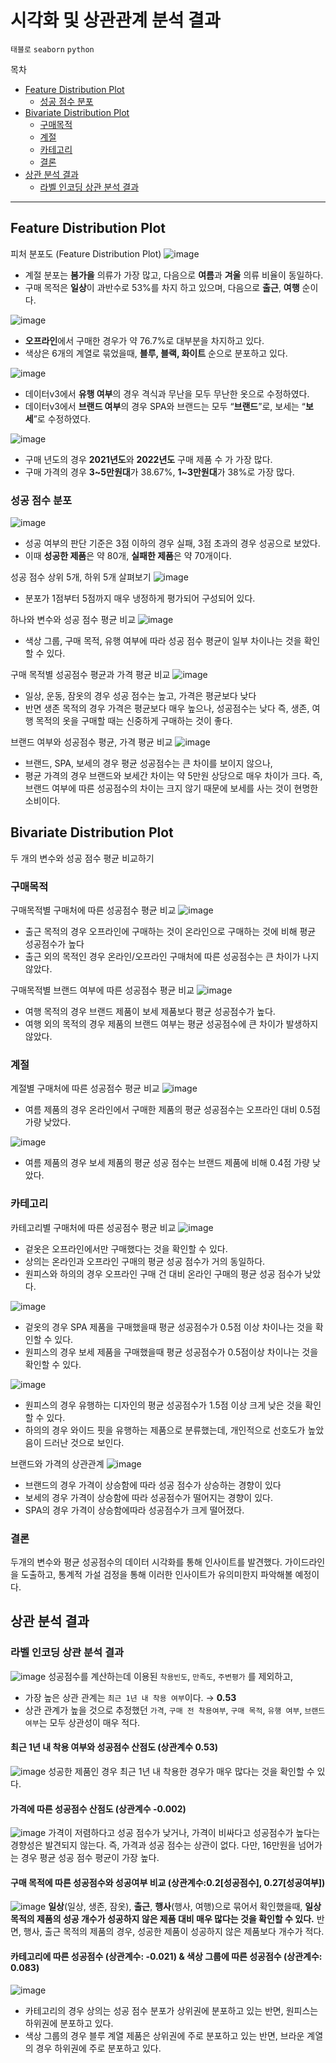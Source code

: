 # 시각화 및 상관관계 분석 결과
`태블로` `seaborn` `python`

목차

  * [Feature Distribution Plot](#feature-distribution-plot)
    + [성공 점수 분포](#--------)
  * [Bivariate Distribution Plot](#bivariate-distribution-plot)
    + [구매목적](#----)
    + [계절](#--)
    + [카테고리](#----)
    + [결론](#--)
  * [상관 분석 결과](#--------)
    + [라벨 인코딩 상관 분석 결과](#---------------)
    
------


## Feature Distribution Plot
피처 분포도 (Feature Distribution Plot)
![image](https://user-images.githubusercontent.com/114198737/235665306-95d6d2b9-8d6f-4d6c-902a-4868e9038783.png)
- 계절 분포는 **봄가을** 의류가 가장 많고, 다음으로 **여름**과 **겨울** 의류 비율이 동일하다.
- 구매 목적은 **일상**이 과반수로 53%를 차지 하고 있으며, 다음으로 **출근**, **여행** 순이다.

![image](https://user-images.githubusercontent.com/114198737/235665452-f78c58da-f85b-4c9e-b284-3d69fe8a78d6.png)
- **오프라인**에서 구매한 경우가 약 76.7%로 대부분을 차지하고 있다.
- 색상은 6개의 계열로 묶었을때, **블루, 블랙, 화이트** 순으로 분포하고 있다.

![image](https://user-images.githubusercontent.com/114198737/235665555-a5c97bcd-a1c1-4477-8773-cd90b0cb8ad1.png)
- 데이터v3에서 **유행 여부**의 경우 격식과 무난을 모두 무난한 옷으로 수정하였다.
- 데이터v3에서 **브랜드 여부**의 경우 SPA와 브랜드는 모두 “**브랜드**”로, 보세는 “**보세**”로 수정하였다.

![image](https://user-images.githubusercontent.com/114198737/235665615-1695dd6b-d294-4fb9-98b6-7753754c3b2b.png)
- 구매 년도의 경우 **2021년도**와 **2022년도** 구매 제품 수 가 가장 많다.
- 구매 가격의 경우 **3~5만원대**가 38.67%, **1~3만원대**가 38%로 가장 많다.

### 성공 점수 분포
![image](https://user-images.githubusercontent.com/114198737/235665668-5f0663ee-578f-46f1-806f-e250411e4260.png)
- 성공 여부의 판단 기준은 3점 이하의 경우 실패, 3점 초과의 경우 성공으로 보았다.
- 이때 **성공한 제품**은 약 80개, **실패한 제품**은 약 70개이다.

성공 점수 상위 5개, 하위 5개 살펴보기
![image](https://user-images.githubusercontent.com/114198737/235665814-fe78ee1c-aa99-4b40-a87d-4fe42e4cb566.png)
- 분포가 1점부터 5점까지 매우 냉정하게 평가되어 구성되어 있다.

하나와 변수와 성공 점수 평균 비교
![image](https://user-images.githubusercontent.com/114198737/235665893-57474022-613f-4598-adb7-9f29f05692e4.png)
- 색상 그룹, 구매 목적, 유행 여부에 따라 성공 점수 평균이 일부 차이나는 것을 확인할 수 있다.

구매 목적별 성공점수 평균과 가격 평균 비교
![image](https://user-images.githubusercontent.com/114198737/235665981-b8a45a75-694f-4bea-bf47-4a92dc04b800.png)
- 일상, 운동, 잠옷의 경우 성공 점수는 높고, 가격은 평균보다 낮다
- 반면 생존 목적의 경우 가격은 평균보다 매우 높으나, 성공점수는 낮다
즉, 생존, 여행 목적의 옷을 구매할 때는 신중하게 구매하는 것이 좋다.

브랜드 여부와 성공점수 평균, 가격 평균 비교
![image](https://user-images.githubusercontent.com/114198737/235666151-20669db6-6907-42f0-b1c1-faed88498b7e.png)
- 브랜드, SPA, 보세의 경우 평균 성공점수는 큰 차이를 보이지 않으나,
- 평균 가격의 경우 브랜드와 보세간 차이는 약 5만원 상당으로 매우 차이가 크다.
즉, 브랜드 여부에 따른 성공점수의 차이는 크지 않기 때문에 보세를 사는 것이 현명한 소비이다.

## Bivariate Distribution Plot
두 개의 변수와 성공 점수 평균 비교하기

### 구매목적
구매목적별 구매처에 따른 성공점수 평균 비교
![image](https://user-images.githubusercontent.com/114198737/235666497-2dfd1745-d4c0-44ae-b653-f555fd56a253.png)
- 출근 목적의 경우 오프라인에 구매하는 것이 온라인으로 구매하는 것에 비해 평균 성공점수가 높다
- 출근 외의 목적인 경우 온라인/오프라인 구매처에 따른 성공점수는 큰 차이가 나지 않았다.

구매목적별 브랜드 여부에 따른 성공점수 평균 비교
![image](https://user-images.githubusercontent.com/114198737/235666560-97ba87b7-414c-4071-9097-a8d27e8484af.png)
- 여행 목적의 경우 브랜드 제품이 보세 제품보다 평균 성공점수가 높다.
- 여행 외의 목적의 경우 제품의 브랜드 여부는 평균 성공점수에 큰 차이가 발생하지 않았다.

### 계절
계절별 구매처에 따른 성공점수 평균 비교
![image](https://user-images.githubusercontent.com/114198737/235666734-39828fd8-1819-410e-b59a-be48506cad89.png)
- 여름 제품의 경우 온라인에서 구매한 제품의 평균 성공점수는 오프라인 대비 0.5점가량 낮았다.

![image](https://user-images.githubusercontent.com/114198737/235666799-7aa0502a-f630-4e72-8d40-e6fa427e18c4.png)
- 여름 제품의 경우 보세 제품의 평균 성공 점수는 브랜드 제품에 비해 0.4점 가량 낮았다.

### 카테고리
카테고리별 구매처에 따른 성공점수 평균 비교
![image](https://user-images.githubusercontent.com/114198737/235666974-486e5fc6-9a9c-40da-87b2-d62da6a38215.png)
- 겉옷은 오프라인에서만 구매했다는 것을 확인할 수 있다.
- 상의는 온라인과 오프라인 구매의 평균 성공 점수가 거의 동일하다.
- 원피스와 하의의 경우 오프라인 구매 건 대비 온라인 구매의 평균 성공 점수가 낮았다.

![image](https://user-images.githubusercontent.com/114198737/235667029-a6ee246e-4caa-41a7-8204-1784b9282f25.png)
- 겉옷의 경우 SPA 제품을 구매했을때 평균 성공점수가 0.5점 이상 차이나는 것을 확인할 수 있다.
- 원피스의 경우 보세 제품을 구매했을때 평균 성공점수가 0.5점이상 차이나는 것을 확인할 수 있다.

![image](https://user-images.githubusercontent.com/114198737/235667116-b81680ac-910c-45ec-afa3-e67b90c8c101.png)
- 원피스의 경우 유행하는 디자인의 평균 성공점수가 1.5점 이상 크게 낮은 것을 확인할 수 있다.
- 하의의 경우 와이드 핏을 유행하는 제품으로 분류했는데, 개인적으로 선호도가 높았음이 드러난 것으로 보인다.

브랜드와 가격의 상관관계
![image](https://user-images.githubusercontent.com/114198737/235667236-fbe78d71-e8c3-4028-b199-2b09f664edbd.png)
- 브랜드의 경우 가격이 상승함에 따라 성공 점수가 상승하는 경향이 있다
- 보세의 경우 가격이 상승함에 따라 성공점수가 떨어지는 경향이 있다.
- SPA의 경우 가격이 상승함에따라 성공점수가 크게 떨어졌다.

### 결론
두개의 변수와 평균 성공점수의 데이터 시각화를 통해 인사이트를 발견했다.
가이드라인을 도출하고, 통계적 가설 검정을 통해 이러한 인사이트가 유의미한지 파악해볼 예정이다.

## 상관 분석 결과
### 라벨 인코딩 상관 분석 결과
![image](https://user-images.githubusercontent.com/114198737/235667493-c8d3d3b6-ca6f-4fed-856b-dc24e1c3e8d8.png)
성공점수를 계산하는데 이용된  `착용빈도`, `만족도`, `주변평가` 를 제외하고, 
- 가장 높은 상관 관계는 `최근 1년 내 착용 여부`이다. → **0.53**
- 상관 관계가 높을 것으로 추정했던 `가격`, `구매 전 착용여부`, `구매 목적`, `유행 여부`, `브랜드 여부`는 모두 상관성이 매우 적다.

#### 최근 1년 내 착용 여부와 성공점수 산점도 (상관계수 0.53)
![image](https://user-images.githubusercontent.com/114198737/235667912-3765348c-4fae-4dda-89d6-b1b82bc0ddea.png)
성공한 제품인 경우 최근 1년 내 착용한 경우가 매우 많다는 것을 확인할 수 있다. 

#### 가격에 따른 성공점수 산점도 (상관계수 -0.002)
![image](https://user-images.githubusercontent.com/114198737/235668025-4430eb1f-5b94-4578-b5e8-23d1726527a1.png)
가격이 저렴하다고 성공 점수가 낮거나, 가격이 비싸다고 성공점수가 높다는 경향성은 발견되지 않는다.
즉, 가격과 성공 점수는 상관이 없다.
다만, 16만원을 넘어가는 경우 평균 성공 점수 평균이 가장 높다.

#### 구매 목적에 따른 성공점수와 성공여부 비교 (상관계수:0.2[성공점수], 0.27[성공여부])
![image](https://user-images.githubusercontent.com/114198737/235668172-e98de39f-814f-49eb-84a2-5b76bd8541ff.png)
**일상**(일상, 생존, 잠옷), **출근**, **행사**(행사, 여행)으로 묶어서 확인했을때, 
**일상 목적의 제품의 성공 개수가 성공하지 않은 제품 대비 매우 많다는 것을 확인할 수 있다.**
반면, 행사, 출근 목적의 제품의 경우, 성공한 제품이 성공하지 않은 제품보다 개수가 적다.

#### 카테고리에 따른 성공점수 (상관계수: -0.021) & 색상 그룹에 따른 성공점수 (상관계수: 0.083)
![image](https://user-images.githubusercontent.com/114198737/235668322-5b798c37-7fa6-4289-9786-6e420d44d6a1.png)
- 카테고리의 경우 상의는 성공 점수 분포가 상위권에 분포하고 있는 반면, 원피스는 하위권에 분포하고 있다.
- 색상 그룹의 경우 블루 계열 제품은 상위권에 주로 분포하고 있는 반면, 브라운 계열의 경우 하위권에 주로 분포하고 있다.
